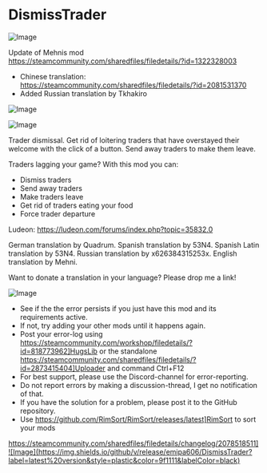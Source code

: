 # DismissTrader

![Image](https://i.imgur.com/buuPQel.png)

Update of Mehnis mod
https://steamcommunity.com/sharedfiles/filedetails/?id=1322328003

- Chinese translation: https://steamcommunity.com/sharedfiles/filedetails/?id=2081531370 
- Added Russian translation by Tkhakiro

![Image](https://i.imgur.com/x5cRNO9.png)

	
![Image](https://i.imgur.com/Z4GOv8H.png)


Trader dismissal. Get rid of loitering traders that have overstayed their welcome with the click of a button. Send away traders to make them leave.

Traders lagging your game? With this mod you can:
- Dismiss traders
- Send away traders
- Make traders leave
- Get rid of traders eating your food
- Force trader departure

Ludeon: https://ludeon.com/forums/index.php?topic=35832.0

German translation by Quadrum.
Spanish translation by 53N4.
Spanish Latin translation by 53N4.
Russian translation by x626384315253x.
English translation by Mehni.

Want to donate a translation in your language? Please drop me a link!

![Image](https://i.imgur.com/PwoNOj4.png)



-  See if the the error persists if you just have this mod and its requirements active.
-  If not, try adding your other mods until it happens again.
-  Post your error-log using https://steamcommunity.com/workshop/filedetails/?id=818773962]HugsLib or the standalone https://steamcommunity.com/sharedfiles/filedetails/?id=2873415404]Uploader and command Ctrl+F12
-  For best support, please use the Discord-channel for error-reporting.
-  Do not report errors by making a discussion-thread, I get no notification of that.
-  If you have the solution for a problem, please post it to the GitHub repository.
-  Use https://github.com/RimSort/RimSort/releases/latest]RimSort to sort your mods



https://steamcommunity.com/sharedfiles/filedetails/changelog/2078518511]![Image](https://img.shields.io/github/v/release/emipa606/DismissTrader?label=latest%20version&style=plastic&color=9f1111&labelColor=black)

